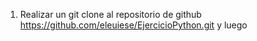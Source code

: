 1. Realizar un git clone al repositorio de github https://github.com/eleuiese/EjercicioPython.git y luego
